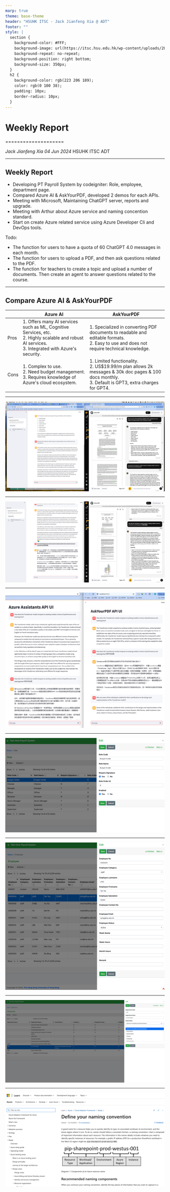 ```yaml
---
marp: true
theme: base-theme
header: "HSUHK ITSC - Jack Jianfeng Xia @ ADT"
footer: ""
style: |
  section {
    background-color: #FFF;
    background-image: url(https://itsc.hsu.edu.hk/wp-content/uploads/2018/11/INFORMATION-TECHNOLOGY-SERVICES-CENTRE_HSU.png);
    background-repeat: no-repeat;
    background-position: right bottom;
    background-size: 350px;
  }
  h2 {
    background-color: rgb(223 206 189);
    color: rgb(0 100 38);
    padding: 10px;
    border-radius: 10px;
  }
---
```

# Weekly Report

====================

_Jack Jianfeng Xia_
_04 Jun 2024_
HSUHK ITSC ADT

---

## Weekly Report

- Developing PT Payroll System by codeigniter: Role, employee, department page.
- Compared Azure AI & AskYourPDF, developed 2 demos for each APIs.
- Meeting with Microsoft, Maintaining ChatGPT server, reports and upgrade.
- Meeting with Arthur about Azure service and naming concention standard.
- Start on create Azure related service using Azure Developer Cli and DevOps tools.

Todo:

- The function for users to have a quota of 60 ChatGPT 4.0 messages in each month.
- The function for users to upload a PDF, and then ask questions related to the PDF.
- The function for teachers to create a topic and upload a number of documents.  Then create an agent to answer questions related to the course.

---

## Compare Azure AI & AskYourPDF

|      | Azure AI                                                                                                                                                                  | AskYourPDF                                                                                                                                                       |
| ---- | ------------------------------------------------------------------------------------------------------------------------------------------------------------------------- | ---------------------------------------------------------------------------------------------------------------------------------------------------------------- |
| Pros | 1. Offers many AI services such as ML, Cognitive Services, etc.<br> 2. Highly scalable and robust AI services. <br> 3. Integrated with Azure's security. <br> | 1. Specialized in converting PDF documents to readable and editable formats.<br> 2. Easy to use and does not require technical knowledge.                    |
| Cons | 1. Complex to use.<br> 2. Need budget management. <br> 3. Requires knowledge of Azure's cloud ecosystem.                                                          | 1. Limited functionality.<br> 2. US$19.99/m plan allows 2k messages & 30k doc pages & 100 docs monthly. <br> 3. Default is GPT3, extra charges for GPT4. |

---

![azureVsAskPDF](image/2024-06-04-Jack/azureVsAskPDF.png)

---

![azureVsAskPDF1](image/2024-06-04-Jack/azureVsAskPDF1.png)

---

![bg 60%](image/2024-06-04-Jack/azureVsAskPDF2.png)

---

![bg 70%](image/2024-06-04-Jack/role.png)

---

![bg 50%](image/2024-06-04-Jack/employee.png)

---

![bg 80%](image/2024-06-04-Jack/dept.png)

---

![bg 80%](image/2024-06-04-Jack/1717469717047.png)
